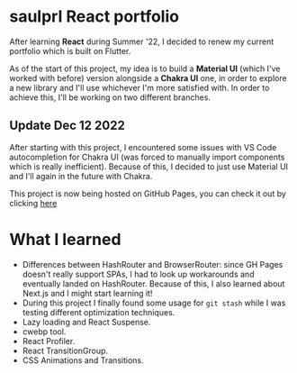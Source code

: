 # saulprl React portfolio

After learning **React** during Summer '22, I decided to renew my current portfolio which is built on Flutter.

As of the start of this project, my idea is to build a **Material UI** (which I've worked with before) version alongside a **Chakra UI** one, in order to explore a new library and I'll use whichever I'm more satisfied with. In order to achieve this, I'll be working on two different branches.

## Update Dec 12 2022

After starting with this project, I encountered some issues with VS Code autocompletion for Chakra UI (was forced to manually import components which is really inefficient). Because of this, I decided to just use Material UI and I'll again in the future with Chakra.

This project is now being hosted on GitHub Pages, you can check it out by clicking [here](https://saulprl.github.io/saulprl-portfolio)

# What I learned

- Differences between HashRouter and BrowserRouter: since GH Pages doesn't really support SPAs, I had to look up workarounds and eventually landed on HashRouter. Because of this, I also learned about Next.js and I might start learning it!
- During this project I finally found some usage for `git stash` while I was testing different optimization techniques.
- Lazy loading and React Suspense.
- cwebp tool.
- React Profiler.
- React TransitionGroup.
- CSS Animations and Transitions.
